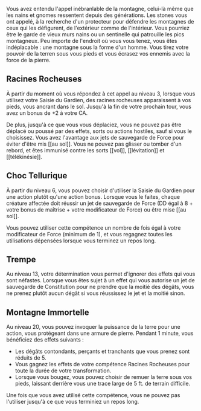 Vous avez entendu l'appel inébranlable de la montagne, celui-là même que les nains et gnomes ressentent depuis des générations. Les stones vous ont appelé, à la recherche d'un protecteur pour défendre les montagnes de ceux qui les défigurent, de l'extérieur comme de l'intérieur. Vous pourriez être le garde de vieux murs nains ou un sentinelle qui patrouille les pics montagneux. Peu importe de l'endroit où vous vous tenez, vous êtes indéplacable : une montagne sous la forme d'un homme. Vous tirez votre pouvoir de la terren sous vous pieds et vous écrasez vos ennemis avec la force de la pierre.

## Racines Rocheuses

À partir du moment où vous répondez à cet appel au niveau 3, lorsque vous utilisez votre Saisie du Gardien, des racines rocheuses apparaissent à vos pieds, vous ancrant dans le sol. Jusqu'à la fin de votre prochain tour, vous avez un bonus de +2 à votre CA.

De plus, jusqu'à ce que vous vous déplaciez, vous ne pouvez pas être déplacé ou poussé par des effets, sorts ou actions hostiles, sauf si vous le choisissez. Vous avez l'avantage aux jets de sauvegarde de Force pour éviter d'être mis [[au sol]]. Vous ne pouvez pas glisser ou tomber d'un rebord, et êtes immunisé contre les sorts [[vol]], [[lévitation]] et [[télékinésie]].

## Choc Tellurique

À partir du niveau 6, vous pouvez choisir d'utiliser la Saisie du Gardien pour une action plutôt qu'une action bonus. Lorsque vous le faites, chaque créature affectée doit réussir un jet de sauvegarde de Force (DD égal à 8 + votre bonus de maîtrise + votre modificateur de Force) ou être mise [[au sol]].

Vous pouvez utiliser cette compétence un nombre de fois égal à votre modificateur de Force (minimum de 1), et vous regagnez toutes les utilisations dépensées lorsque vous terminez un repos long.

## Trempe

Au niveau 13, votre détermination vous permet d'ignorer des effets qui vous sont néfastes. Lorsque vous êtes sujet à un effet qui vous autorise un jet de sauvegarde de Constitution pour ne prendre que la moitié des dégâts, vous ne prenez plutôt aucun dégât si vous réussissez le jet et la moitié sinon.

## Montagne Immortelle

Au niveau 20, vous pouvez invoquer la puissance de la terre pour une action, vous protégeant dans une armure de pierre. Pendant 1 minute, vous bénéficiez des effets suivants : 

 - Les dégâts contondants, perçants et tranchants que vous prenez sont réduits de 5.
 - Vous gagnez les effets de votre compétence Racines Rocheuses pour toute la durée de votre transformation.
 - Lorsque vous bougez, vous pouvez choisir de remuer la terre sous vos pieds, laissant derrière vous une trace large de 5 ft. de terrain difficile.

Une fois que vous avez utilisé cette compétence, vous ne pouvez pas l'utiliser jusqu'à ce que vous terminiez un repos long.

